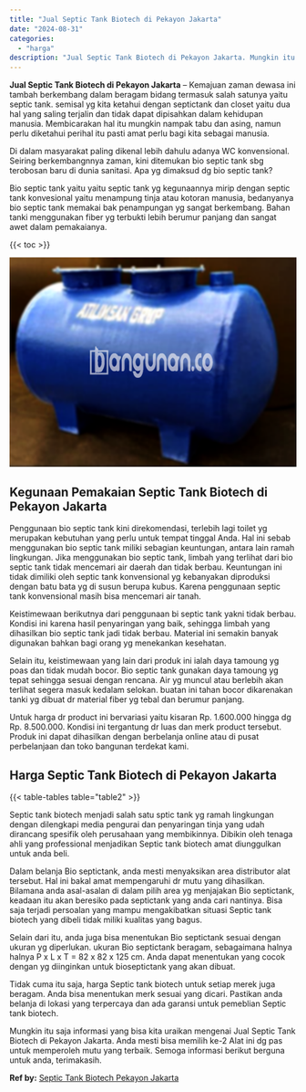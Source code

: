 ```yaml
---
title: "Jual Septic Tank Biotech di Pekayon Jakarta"
date: "2024-08-31"
categories: 
  - "harga"
description: "Jual Septic Tank Biotech di Pekayon Jakarta. Mungkin itu saja informasi yang bisa kita uraikan mengenai Jual Septic Tank Biotech di Pekayon Jakarta. Anda mes..."
---
```


**Jual Septic Tank Biotech di Pekayon Jakarta** – Kemajuan zaman dewasa ini tambah berkembang dalam beragam bidang termasuk salah satunya yaitu septic tank. semisal yg kita ketahui dengan septictank dan closet yaitu dua hal yang saling terjalin dan tidak dapat dipisahkan dalam kehidupan manusia. Membicarakan hal itu mungkin nampak tabu dan asing, namun perlu diketahui perihal itu pasti amat perlu bagi kita sebagai manusia.

Di dalam masyarakat paling dikenal lebih dahulu adanya WC konvensional. Seiring berkembangnnya zaman, kini ditemukan bio septic tank sbg terobosan baru di dunia sanitasi. Apa yg dimaksud dg bio septic tank?

Bio septic tank yaitu yaitu septic tank yg kegunaannya mirip dengan septic tank konvesional yaitu menampung tinja atau kotoran manusia, bedanyanya bio septic tank memakai bak penampungan yg sangat berkembang. Bahan tanki menggunakan fiber yg terbukti lebih berumur panjang dan sangat awet dalam pemakaianya.

{{< toc >}}

![Jual Septic Tank Biotech di Pekayon Jakarta](/images/jual-bio-septictank-09.png)

## Kegunaan Pemakaian Septic Tank Biotech di Pekayon Jakarta

Penggunaan bio septic tank kini direkomendasi, terlebih lagi toilet yg merupakan kebutuhan yang perlu untuk tempat tinggal Anda. Hal ini sebab menggunakan bio septic tank miliki sebagian keuntungan, antara lain ramah lingkungan. Jika menggunakan bio septic tank, limbah yang terlihat dari bio septic tank tidak mencemari air daerah dan tidak berbau. Keuntungan ini tidak dimiliki oleh septic tank konvensional yg kebanyakan diproduksi dengan batu bata yg di susun berupa kubus. Karena penggunaan septic tank konvensional masih bisa mencemari air tanah.

Keistimewaan berikutnya dari penggunaan bi septic tank yakni tidak berbau. Kondisi ini karena hasil penyaringan yang baik, sehingga limbah yang dihasilkan bio septic tank jadi tidak berbau. Material ini semakin banyak digunakan bahkan bagi orang yg menekankan kesehatan.

Selain itu, keistimewaan yang lain dari produk ini ialah daya tamoung yg poas dan tidak mudah bocor. Bio septic tank gunakan daya tamoung yg tepat sehingga sesuai dengan rencana. Air yg muncul atau berlebih akan terlihat segera masuk kedalam selokan. buatan ini tahan bocor dikarenakan tanki yg dibuat dr material fiber yg tebal dan berumur panjang.

Untuk harga dr product ini bervariasi yaitu kisaran Rp. 1.600.000 hingga dg Rp. 8.500.000. Kondisi ini tergantung dr luas dan merk product tersebut. Produk ini dapat dihasilkan dengan berbelanja online atau di pusat perbelanjaan dan toko bangunan terdekat kami.

## Harga Septic Tank Biotech di Pekayon Jakarta

{{< table-tables table="table2" >}}

Septic tank biotech menjadi salah satu sptic tank yg ramah lingkungan dengan dilengkapi media pengurai dan penyaringan tinja yang udah dirancang spesifik oleh perusahaan yang membikinnya. Dibikin oleh tenaga ahli yang professional menjadikan Septic tank biotech amat diunggulkan untuk anda beli.

Dalam belanja Bio septictank, anda mesti menyaksikan area distributor alat tersebut. Hal ini bakal amat mempengaruhi dr mutu yang dihasilkan. Bilamana anda asal-asalan di dalam pilih area yg menjajakan Bio septictank, keadaan itu akan beresiko pada septictank yang anda cari nantinya. Bisa saja terjadi persoalan yang mampu mengakibatkan situasi Septic tank biotech yang dibeli tidak miliki kualitas yang bagus.

Selain dari itu, anda juga bisa menentukan Bio septictank sesuai dengan ukuran yg diperlukan. ukuran Bio septictank beragam, sebagaimana halnya halnya P x L x T = 82 x 82 x 125 cm. Anda dapat menentukan yang cocok dengan yg diinginkan untuk bioseptictank yang akan dibuat.

Tidak cuma itu saja, harga Septic tank biotech untuk setiap merek juga beragam. Anda bisa menentukan merk sesuai yang dicari. Pastikan anda belanja di lokasi yang terpercaya dan ada garansi untuk pemeblian Septic tank biotech.

Mungkin itu saja informasi yang bisa kita uraikan mengenai Jual Septic Tank Biotech di Pekayon Jakarta. Anda mesti bisa memilih ke-2 Alat ini dg pas untuk memperoleh mutu yang terbaik. Semoga informasi berikut berguna untuk anda, terimakasih.

**Ref by:** [Septic Tank Biotech Pekayon Jakarta](https://id.wikipedia.org/wiki/Septic)

